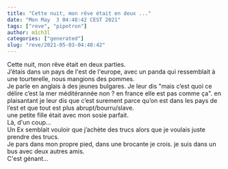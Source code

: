 ```yaml
---
title: "Cette nuit, mon rêve était en deux ..."
date: "Mon May  3 04:48:42 CEST 2021"
tags: ["reve", "pipotron"]
author: m1ch3l
categories: ["generated"]
slug: "reve/2021-05-03-04:48:42"
---
```


Cette nuit, mon rêve était en deux parties.<br>
J’étais dans un pays de l'est de l'europe, avec un panda qui ressemblait à une tourterelle, nous mangions des pommes.<br>
Je parle en anglais à des jeunes bulgares. Je leur dis "mais c’est quoi ce délire c’est la mer méditérannée non ? en france elle est pas comme ça". en plaisantant je leur dis que c’est surement parce qu’on est dans les pays de l’est et que tout est plus abrupt/bourru/slave.<br>
une petite fille était avec mon sosie parfait.<br>
Là, d'un coup...<br>
Un Ex semblait vouloir que j’achète des trucs alors que je voulais juste prendre des trucs.<br>
Je pars dans mon propre pied, dans une brocante je crois. je suis dans un bus avec deux autres amis.<br>
C'est génant...<br>

